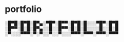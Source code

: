# portfolio
░█▀█░█▀█░█▀▄░▀█▀░█▀▀░█▀█░█░░░▀█▀░█▀█ ░█▀▀░█░█░█▀▄░░█░░█▀▀░█░█░█░░░░█░░█░█ ░▀░░░▀▀▀░▀░▀░░▀░░▀░░░▀▀▀░▀▀▀░▀▀▀░▀▀▀
